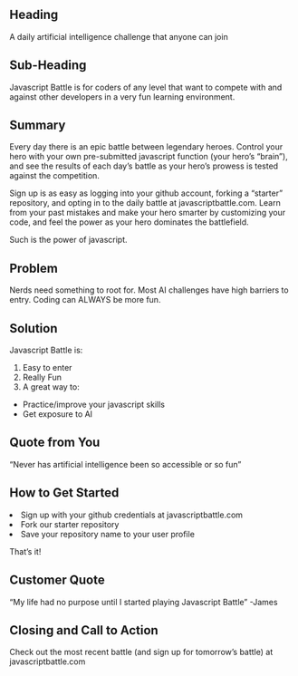 ## Heading ##

A daily artificial intelligence challenge that anyone can join

## Sub-Heading ##

Javascript Battle is for coders of any level that want to compete with and against other developers in a very fun learning environment.

## Summary ##

Every day there is an epic battle between legendary heroes.  Control your hero with your own pre-submitted javascript function (your hero’s “brain”), and see the results of each day’s battle as your hero’s prowess is tested against the competition.

Sign up is as easy as logging into your github account, forking a “starter” repository, and opting in to the daily battle at javascriptbattle.com.  Learn from your past mistakes and make your hero smarter by customizing your code, and feel the power as your hero dominates the battlefield.

Such is the power of javascript.

## Problem ##

Nerds need something to root for.
Most AI challenges have high barriers to entry.
Coding can ALWAYS be more fun.

## Solution ##

Javascript Battle is:

1. Easy to enter
2. Really Fun
3. A great way to:
  * Practice/improve your javascript skills
  * Get exposure to AI



## Quote from You ##

“Never has artificial intelligence been so accessible or so fun”

## How to Get Started ##

<li>Sign up with your github credentials at javascriptbattle.com</li>
<li>Fork our starter repository</li>
<li>Save your repository name to your user profile</li>

That’s it!

## Customer Quote ##

“My life had no purpose until I started playing Javascript Battle” -James

## Closing and Call to Action ##

Check out the most recent battle (and sign up for tomorrow’s battle) at javascriptbattle.com
